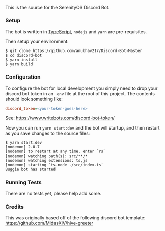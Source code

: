 This is the source for the SerenityOS Discord Bot.

### Setup

The bot is written in [TypeScript](https://www.typescriptlang.org), `nodejs` and `yarn` are pre-requisites.

Then setup your environment:

```
$ git clone https://github.com/anubhav217/Discord-Bot-Master
$ cd discord-bot
$ yarn install
$ yarn build
```

### Configuration

To configure the bot for local development you simply need to drop your discord bot token in an `.env` file at the root of this project.
The contents should look something like:
```ini
discord_token=<your-token-goes-here>
```
See: https://www.writebots.com/discord-bot-token/

Now you can run `yarn start:dev` and the bot will startup, and then restart as you save changes to the source files:
```
$ yarn start:dev
[nodemon] 2.0.7 
[nodemon] to restart at any time, enter `rs`
[nodemon] watching path(s): src/**/*
[nodemon] watching extensions: ts,js
[nodemon] starting `ts-node ./src/index.ts`
Buggie bot has started
```

### Running Tests

There are no tests yet, please help add some.

### Credits

This was originally based off of the following discord bot template: https://github.com/MidasXIV/hive-greeter

